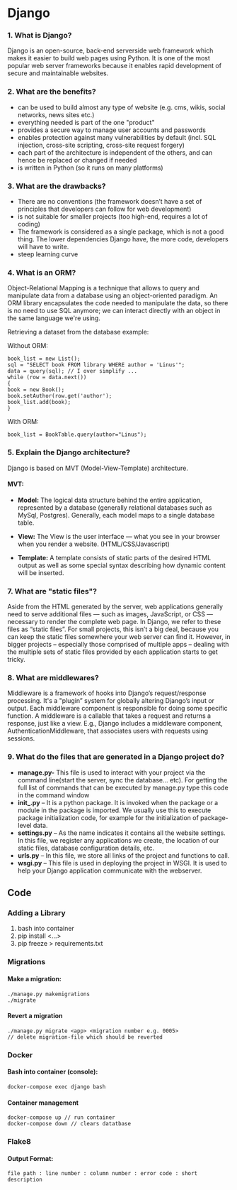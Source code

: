 # Django

### 1. What is Django?
Django is an open-source, back-end serverside web framework which makes it easier to build 
web pages using Python. It is one of the most popular web server frameworks because it
enables rapid development of secure and maintainable websites.  


### 2. What are the benefits?
* can be used to build almost any type of website (e.g. cms, wikis, social networks, news sites etc.)
* everything needed is part of the one "product"
* provides a secure way to manage user accounts and passwords
* enables protection against many vulnerabilities by default (incl. SQL injection, cross-site scripting, cross-site request forgery)
* each part of the architecture is independent of the others, and can hence be replaced or changed if needed
* is written in Python (so it runs on many platforms)


### 3. What are the drawbacks?
* There are no conventions (the framework doesn’t have a set of principles that developers can follow for web development)
* is not suitable for smaller projects (too high-end, requires a lot of coding)
* The framework is considered as a single package, which is not a good thing. The lower dependencies Django have, the more code, developers will have to write.
* steep learning curve


### 4. What is an ORM?
Object-Relational Mapping is a technique that allows to query and manipulate data from 
a database using an object-oriented paradigm. An ORM library encapsulates the code needed 
to manipulate the data, so there is no need to use SQL anymore; we can interact directly with 
an object in the same language we're using.

Retrieving a dataset from the database example:  

Without ORM:

    book_list = new List();
    sql = "SELECT book FROM library WHERE author = 'Linus'";
    data = query(sql); // I over simplify ...
    while (row = data.next())
    {
    book = new Book();
    book.setAuthor(row.get('author');
    book_list.add(book);
    }

With ORM:

    book_list = BookTable.query(author="Linus");



### 5. Explain the Django architecture?
Django is based on MVT (Model-View-Template) architecture. 

#### MVT: 

* <b>Model:</b> The logical data structure behind the entire application, represented by a database
(generally relational databases such as MySql, Postgres). Generally, each model maps to a single database table.

* <b>View:</b> The View is the user interface — what you see in your browser when you render a website. 
(HTML/CSS/Javascript) 

* <b>Template:</b> A template consists of static parts of the desired HTML output as well as some special 
syntax describing how dynamic content will be inserted. 


### 7. What are "static files"?
Aside from the HTML generated by the server, web applications generally need to serve additional files — such as images, 
JavaScript, or CSS — necessary to render the complete web page. In Django, we refer to these files as “static files”.
For small projects, this isn’t a big deal, because you can keep the static files somewhere your web server can find it. 
However, in bigger projects – especially those comprised of multiple apps – dealing with the multiple sets of static 
files provided by each application starts to get tricky.

### 8. What are middlewares?
Middleware is a framework of hooks into Django’s request/response processing. It's a "plugin” system for globally 
altering Django’s input or output. Each middleware component is responsible for doing some specific function.
A middleware is a callable that takes a request and returns a response, just like a view.
E.g., Django includes a middleware component, AuthenticationMiddleware, that associates users with requests using sessions.


### 9. What do the files that are generated in a Django project do?
* <b>manage.py-</b>  This file is used to interact with your project via the command line(start the server, sync the database… etc). For getting the full list of commands that can be executed by manage.py type this code in the command window
* <b>init_.py</b> – It is a python package. It is invoked when the package or a module in the package is imported. We usually use this to execute package initialization code, for example for the initialization of package-level data.
* <b>settings.py</b> – As the name indicates it contains all the website settings. In this file, we register any applications we create, the location of our static files, database configuration details, etc.
* <b>urls.py</b> – In this file, we store all links of the project and functions to call.
* <b>wsgi.py</b> – This file is used in deploying the project in WSGI. It is used to help your Django application communicate with the webserver.

## Code

### Adding a Library

1. bash into container
2. pip install <...>
3. pip freeze > requirements.txt


### Migrations

#### Make a migration:
    
    ./manage.py makemigrations
    ./migrate

#### Revert a migration

    ./manage.py migrate <app> <migration number e.g. 0005>
    // delete migration-file which should be reverted


### Docker

#### Bash into container (console):

    docker-compose exec django bash

#### Container management

    docker-compose up // run container
    docker-compose down // clears datatbase

### Flake8
#### Output Format: 

    file path : line number : column number : error code : short description

